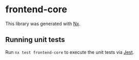 # frontend-core

This library was generated with [Nx](https://nx.dev).

## Running unit tests

Run `nx test frontend-core` to execute the unit tests via [Jest](https://jestjs.io).
